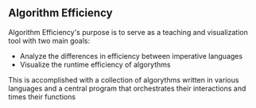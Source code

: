 ## Algorithm Efficiency

Algorithm Efficiency's purpose is to serve as a teaching and visualization tool with two main goals:

- Analyze the differences in efficiency between imperative languages
- Visualize the runtime efficiency of algorythms

This is accomplished with a collection of algorythms written in various languages and a central program that orchestrates their interactions and times their functions
